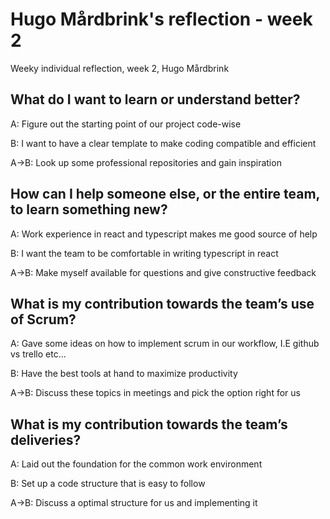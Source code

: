 # Hugo Mårdbrink's reflection - week 2

Weeky individual reflection, week 2, Hugo Mårdbrink

## What do I want to learn or understand better?

A: Figure out the starting point of our project code-wise

B: I want to have a clear template to make coding compatible and efficient

A->B: Look up some professional repositories and gain inspiration

## How can I help someone else, or the entire team, to learn something new?

A: Work experience in react and typescript makes me good source of help

B: I want the team to be comfortable in writing typescript in react

A->B: Make myself available for questions and give constructive feedback

## What is my contribution towards the team’s use of Scrum?

A: Gave some ideas on how to implement scrum in our workflow, I.E github vs trello etc...

B: Have the best tools at hand to maximize productivity

A->B: Discuss these topics in meetings and pick the option right for us

## What is my contribution towards the team’s deliveries?

A: Laid out the foundation for the common work environment

B: Set up a code structure that is easy to follow

A->B: Discuss a optimal structure for us and implementing it